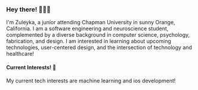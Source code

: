 ### Hey there! 👋🏼✨ 

I'm Zuleyka, a junior attending Chapman University in sunny Orange, California. I am a software engineering and neuroscience student, complemented by a diverse background in computer science, psychology, fabrication, and design. I am interested in learning about upcoming technologies, user-centered design, and the intersection of technology and healthcare! 

#### Current Interests! 🌟 
My current tech interests are machine learning and ios development! 
